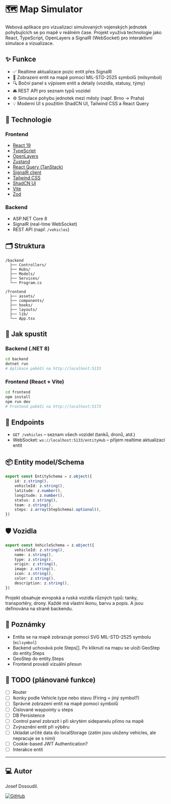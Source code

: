 # 🗺️ Map Simulator

Webová aplikace pro vizualizaci simulovaných vojenských jednotek pohybujících se po mapě v reálném čase. Projekt využívá
technologie jako React, TypeScript, OpenLayers a SignalR (WebSocket) pro interaktivní simulace a vizualizace.

## ✨ Funkce

- ✅ Realtime aktualizace pozic entit přes SignalR
- 🧭 Zobrazení entit na mapě pomocí MIL-STD-2525 symbolů (milsymbol)
- 🔍 Boční panel s výpisem entit a detaily (vozidla, statusy, týmy)
- 🚘 REST API pro seznam typů vozidel
- ⚙️ Simulace pohybu jednotek mezi městy (např. Brno → Praha)
- 💡 Moderní UI s použitím ShadCN UI, Tailwind CSS a React Query

## 🧱 Technologie

### Frontend

- [React 19](https://react.dev)
- [TypeScript](https://www.typescriptlang.org/)
- [OpenLayers](https://openlayers.org/)
- [Zustand](https://zustand-demo.pmnd.rs/)
- [React Query (TanStack)](https://tanstack.com/query)
- [SignalR client](https://learn.microsoft.com/en-us/aspnet/core/signalr/javascript-client)
- [Tailwind CSS](https://tailwindcss.com/)
- [ShadCN UI](https://ui.shadcn.com/)
- [Vite](https://vitejs.dev/)
- [Zod](https://vitejs.dev/)

### Backend

- ASP.NET Core 8
- SignalR (real-time WebSocket)
- REST API (např. `/vehicles`)

## 🗂️ Struktura

```
/backend
  ├── Controllers/
  ├── Hubs/
  ├── Models/
  ├── Services/
  └── Program.cs

/frontend
  ├── assets/
  ├── components/
  ├── hooks/
  ├── layouts/
  ├── lib/
  └── App.tsx
```

## 🚀 Jak spustit

### Backend (.NET 8)

```bash
cd backend
dotnet run
# Aplikace poběží na http://localhost:5133
```

### Frontend (React + Vite)

```bash
cd frontend
npm install
npm run dev
# Frontend poběží na http://localhost:5173
```

## 🧪 Endpoints

- `GET /vehicles` – seznam všech vozidel (tanků, dronů, atd.)
- WebSocket: `ws://localhost:5133/entityHub` – příjem realtime aktualizací entit

## 📦 Entity model/Schema

```ts
export const EntitySchema = z.object({
    id: z.string(),
    vehicleId: z.string(),
    latitude: z.number(),
    longitude: z.number(),
    status: z.string(),
    team: z.string(),
    steps: z.array(StepSchema).optional(),
})
```

## 🛡️ Vozidla

```ts
export const VehicleSchema = z.object({
    vehicleId: z.string(),
    name: z.string(),
    type: z.string(),
    origin: z.string(),
    image: z.string(),
    icon: z.string(),
    color: z.string(),
    description: z.string(),
})
```

Projekt obsahuje evropská a ruská vozidla různých typů: tanky, transportéry, drony. Každé má vlastní ikonu, barvu a
popis. A jsou definována na straně backendu.

## 📍 Poznámky

- Entita se na mapě zobrazuje pomocí SVG MIL-STD-2525 symbolu (`milsymbol`)
- Backend uchovává pole Steps[]. Po kliknutí na mapu se uloží GeoStep do entity.Steps
- GeoStep do entity.Steps
- Frontend provádí vizuální přesun

## 📌 TODO (plánované funkce)

- [ ] Router
- [ ] Ikonky podle Vehicle.type nebo stavu (Firing = jiný symbol?)
- [ ] Správné zobrazení entit na mapě pomocí symbolů
- [ ] Číslované waypointy u steps
- [ ] DB Persistence
- [ ] Control panel zobrazit i při skrytém sidepanelu přímo na mapě
- [ ] Zvýraznění entit při výběru
- [ ] Ukladat určité data do localStorage (zatím jsou uloženy vehicles, ale nepracuje se s nimi)
- [ ] Cookie-based JWT Authentication?
- [ ] Interakce entit

---

## 💻 Autor

Josef Dosoudil.

[![GitHub](https://img.shields.io/badge/GitHub-1DA1F2?style=for-the-badge&labelColor=555555&logo=github)](https://github.com/jeptun)

